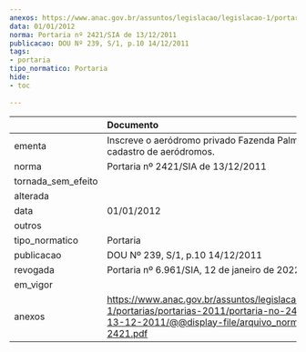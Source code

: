 ```yaml
---
anexos: https://www.anac.gov.br/assuntos/legislacao/legislacao-1/portarias/portarias-2011/portaria-no-2421-sia-de-13-12-2011/@@display-file/arquivo_norma/PA2011-2421.pdf
data: 01/01/2012
norma: Portaria nº 2421/SIA de 13/12/2011
publicacao: DOU Nº 239, S/1, p.10 14/12/2011
tags:
- portaria
tipo_normatico: Portaria
hide: 
- toc 
 
---
```


|                    | Documento                                                                                                                                                         |
|:-------------------|:------------------------------------------------------------------------------------------------------------------------------------------------------------------|
| ementa             | Inscreve o aeródromo privado Fazenda Palmeiras (PR) no cadastro de aeródromos.                                                                                    |
| norma              | Portaria nº 2421/SIA de 13/12/2011                                                                                                                                |
| tornada_sem_efeito |                                                                                                                                                                   |
| alterada           |                                                                                                                                                                   |
| data               | 01/01/2012                                                                                                                                                        |
| outros             |                                                                                                                                                                   |
| tipo_normatico     | Portaria                                                                                                                                                          |
| publicacao         | DOU Nº 239, S/1, p.10 14/12/2011                                                                                                                                  |
| revogada           | Portaria nº 6.961/SIA, 12 de janeiro de 2022.                                                                                                                     |
| em_vigor           |                                                                                                                                                                   |
| anexos             | https://www.anac.gov.br/assuntos/legislacao/legislacao-1/portarias/portarias-2011/portaria-no-2421-sia-de-13-12-2011/@@display-file/arquivo_norma/PA2011-2421.pdf |
